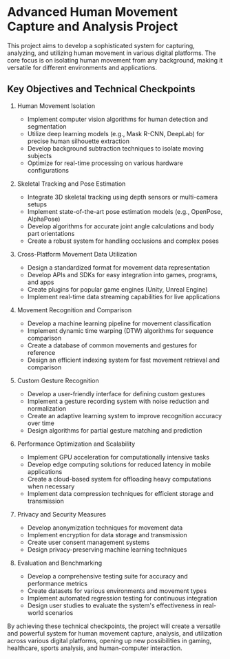 # Advanced Human Movement Capture and Analysis Project

This project aims to develop a sophisticated system for capturing, analyzing, and utilizing human movement in various digital platforms. The core focus is on isolating human movement from any background, making it versatile for different environments and applications.

## Key Objectives and Technical Checkpoints

1. Human Movement Isolation
   - Implement computer vision algorithms for human detection and segmentation
   - Utilize deep learning models (e.g., Mask R-CNN, DeepLab) for precise human silhouette extraction
   - Develop background subtraction techniques to isolate moving subjects
   - Optimize for real-time processing on various hardware configurations

2. Skeletal Tracking and Pose Estimation
   - Integrate 3D skeletal tracking using depth sensors or multi-camera setups
   - Implement state-of-the-art pose estimation models (e.g., OpenPose, AlphaPose)
   - Develop algorithms for accurate joint angle calculations and body part orientations
   - Create a robust system for handling occlusions and complex poses

3. Cross-Platform Movement Data Utilization
   - Design a standardized format for movement data representation
   - Develop APIs and SDKs for easy integration into games, programs, and apps
   - Create plugins for popular game engines (Unity, Unreal Engine)
   - Implement real-time data streaming capabilities for live applications

4. Movement Recognition and Comparison
   - Develop a machine learning pipeline for movement classification
   - Implement dynamic time warping (DTW) algorithms for sequence comparison
   - Create a database of common movements and gestures for reference
   - Design an efficient indexing system for fast movement retrieval and comparison

5. Custom Gesture Recognition
   - Develop a user-friendly interface for defining custom gestures
   - Implement a gesture recording system with noise reduction and normalization
   - Create an adaptive learning system to improve recognition accuracy over time
   - Design algorithms for partial gesture matching and prediction

6. Performance Optimization and Scalability
   - Implement GPU acceleration for computationally intensive tasks
   - Develop edge computing solutions for reduced latency in mobile applications
   - Create a cloud-based system for offloading heavy computations when necessary
   - Implement data compression techniques for efficient storage and transmission

7. Privacy and Security Measures
   - Develop anonymization techniques for movement data
   - Implement encryption for data storage and transmission
   - Create user consent management systems
   - Design privacy-preserving machine learning techniques

8. Evaluation and Benchmarking
   - Develop a comprehensive testing suite for accuracy and performance metrics
   - Create datasets for various environments and movement types
   - Implement automated regression testing for continuous integration
   - Design user studies to evaluate the system's effectiveness in real-world scenarios

By achieving these technical checkpoints, the project will create a versatile and powerful system for human movement capture, analysis, and utilization across various digital platforms, opening up new possibilities in gaming, healthcare, sports analysis, and human-computer interaction.
